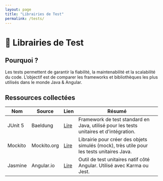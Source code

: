 ```yaml
---
layout: page
title: "Librairies de Test"
permalink: /tests/
---
```


# 🔬 Librairies de Test

## Pourquoi ?

Les tests permettent de garantir la fiabilité, la maintenabilité et la scalabilité du code. L’objectif est de comparer les frameworks et bibliothèques les plus utilisés dans le monde Java & Angular.

## Ressources collectées

| Nom | Source | Lien | Résumé |
|-----|--------|------|--------|
| JUnit 5 | Baeldung | [Lire](https://www.baeldung.com/junit-5) | Framework de test standard en Java, utilisé pour les tests unitaires et d'intégration. |
| Mockito | Mockito.org | [Lire](https://site.mockito.org/) | Librairie pour créer des objets simulés (mock), très utile pour les tests unitaires Java. |
| Jasmine | Angular.io | [Lire](https://angular.io/guide/testing) | Outil de test unitaires natif côté Angular. Utilisé avec Karma ou Jest. |

